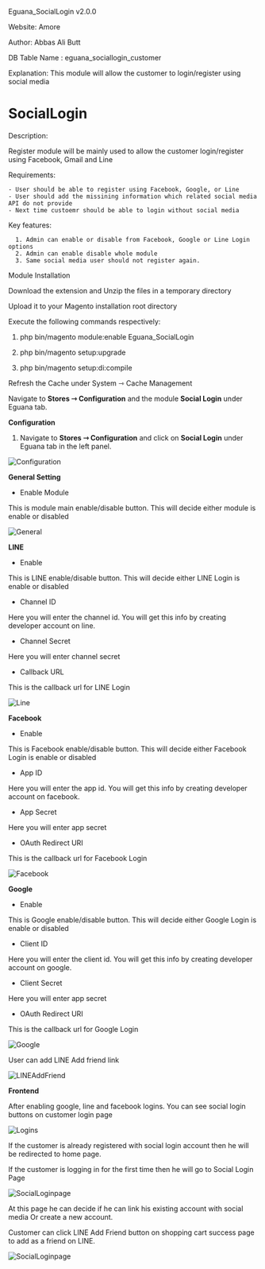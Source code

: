 Eguana_SocialLogin v2.0.0

Website: Amore

Author: Abbas Ali Butt

DB Table Name : eguana_sociallogin_customer
 
Explanation: This module will allow the customer to login/register using social media

# SocialLogin

Description:

Register module will be mainly used to allow the customer login/register using Facebook, Gmail and Line

Requirements:

    - User should be able to register using Facebook, Google, or Line
    - User should add the missining information which related social media API do not provide
    - Next time custoemr should be able to login without social media


Key features:

      1. Admin can enable or disable from Facebook, Google or Line Login options
      2. Admin can enable disable whole module
      3. Same social media user should not register again. 

Module Installation

Download the extension and Unzip the files in a temporary directory

Upload it to your Magento installation root directory

Execute the following commands respectively:

1.  php bin/magento module:enable Eguana_SocialLogin

2.  php bin/magento setup:upgrade

3.  php bin/magento setup:di:compile

Refresh the Cache under System ⇾ Cache Management

Navigate to **Stores ⇾ Configuration** and the module **Social Login** under Eguana tab.


**Configuration**

1. Navigate to **Stores ⇾ Configuration** and click on **Social Login** under Eguana tab in the left panel.

 ![Configuration](https://i.ibb.co/hYLjrtw/social-login.png)
 
**General Setting**

* Enable Module

This is module main enable/disable button. This will decide either module is enable or disabled

 ![General](https://i.ibb.co/HYQGNpn/enable.png)

**LINE**

* Enable

This is LINE enable/disable button. This will decide either LINE Login is enable or disabled

* Channel ID

Here you will enter the channel id. You will get this info by creating developer account on line.

* Channel Secret

Here you will enter channel secret

* Callback URL

This is the callback url for LINE Login

 ![Line](https://i.ibb.co/zSNPzyD/line.png)
 
**Facebook**

* Enable

This is Facebook enable/disable button. This will decide either Facebook Login is enable or disabled

* App ID

Here you will enter the app id. You will get this info by creating developer account on facebook.

* App Secret

Here you will enter app secret

* OAuth Redirect URI

This is the callback url for Facebook Login

 ![Facebook](https://i.ibb.co/bNJfp3W/facebook.png)
 
**Google**

* Enable

This is Google enable/disable button. This will decide either Google Login is enable or disabled

* Client ID

Here you will enter the client id. You will get this info by creating developer account on google.

* Client Secret

Here you will enter app secret

* OAuth Redirect URI

This is the callback url for Google Login

 ![Google](https://i.ibb.co/sVvhY06/google.png)

User can add LINE Add friend link

 ![LINEAddFriend](https://i.ibb.co/svt0JjH/lineaddfriendup-date.png)

**Frontend**

After enabling google, line and facebook logins.
You can see social login buttons on customer login page

 ![Logins](https://i.ibb.co/hX3Q8T9/logins.png)

If the customer is already registered with social login account then he will be redirected to home page.

If the customer is logging in for the first time then he will go to Social Login Page

 ![SocialLoginpage](https://i.ibb.co/TLxdz0r/sociallogin.png)

At this page he can decide if he can link his existing account with social media Or create a new account.

Customer can click LINE Add Friend button on shopping cart success page to add as a friend on LINE.

 ![SocialLoginpage](https://i.ibb.co/xs8jJ22/cartline.png)

